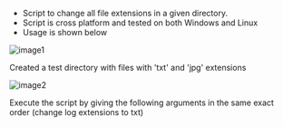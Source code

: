 - Script to change all file extensions in a given directory.
- Script is cross platform and tested on both Windows and Linux
- Usage is shown below

![image1](https://user-images.githubusercontent.com/39571363/43498633-6caf37ae-9565-11e8-9606-2e6970719b7e.JPG)

Created a test directory with files with 'txt' and 'jpg' extensions

![image2](https://user-images.githubusercontent.com/39571363/43499192-f27a9642-9567-11e8-9ea2-4a5e41e48076.JPG)

Execute the script by giving the following arguments in the same exact order (change log extensions to txt)
